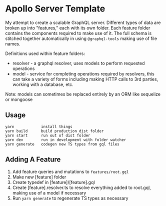 # Apollo Server Template

My attempt to create a scalable GraphQL server. Different types of data are broken up
into "features," each with its own folder. Each feature folder contains the
components required to make use of it. The full schema is stitched
together automatically in using `@graphql-tools` making use of file names.

Definitions used within feature folders:

- resolver - a graphql resolver, uses models to perform requested operations
- model - service for completing operations required by resolvers, this can
  take a variety of forms including making HTTP calls to 3rd parties, working with a
  database, etc.

Note: models can sometimes be replaced entirely by an ORM like sequelize or mongoose

## Usage

```
yarn            install things
yarn build      build production dist folder
yarn start      run out of dist folder
yarn dev        run in development with folder watcher
yarn generate   codegen new TS types from gql files
```

## Adding A Feature

1. Add feature queries and mutations to `features/root.gql`
2. Make new [feature] folder
3. Create typedef in [feature]/[feature].gql
4. Create [feature].resolver.ts to resolve everything added to root.gql,
   making use of a model if necessary
5. Run `yarn generate` to regenerate TS types as necessary
